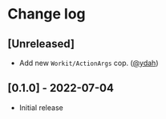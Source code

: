 # Change log

## [Unreleased]

- Add new `Workit/ActionArgs` cop. ([@ydah][])

## [0.1.0] - 2022-07-04

- Initial release

<!-- Contributors -->

[@ydah]: https://github.com/ydah
